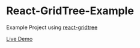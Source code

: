 React-GridTree-Example
===================

Example Project using [react-gridtree](https://github.com/PhillBeck/react-treegrid)

[Live Demo](https://phillbeck.github.io/react-gridtree-example/)